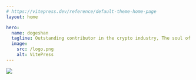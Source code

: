 ```yaml
---
# https://vitepress.dev/reference/default-theme-home-page
layout: home

hero:
  name: dogeshan
  tagline: Outstanding contributor in the crypto industry, The soul of the Bellscoin community!
  image:
    src: /logo.png
    alt: VitePress
---
```

<div style="text-align:center">
  <img src="/banner.jpg" style="display:block; margin:auto;"/>
</div>